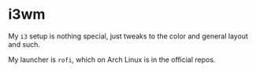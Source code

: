 # i3wm

My `i3` setup is nothing special, just tweaks to the color and general layout and such.

My launcher is `rofi`, which on Arch Linux is in the official repos.

